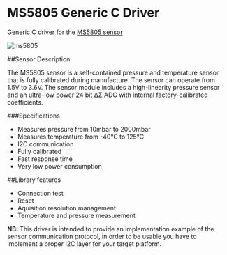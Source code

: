 # MS5805 Generic C Driver
Generic C driver for the [MS5805 sensor](http://www.te.com/usa-en/product-CAT-BLPS0015.html)

![ms5805](http://www.te.com/content/dam/te-com/catalog/part/CAT/BLP/S00/CAT-BLPS0015-t1.jpg/jcr:content/renditions/product-details.png)

##Sensor Description

The MS5805 sensor is a self-contained pressure and temperature sensor that is  fully calibrated during manufacture. The sensor can operate from 1.5V to 3.6V. The sensor module includes a high-linearity pressure sensor and an ultra-low power 24 bit ΔΣ ADC with internal factory-calibrated coefficients.

###Specifications
* Measures pressure from 10mbar to 2000mbar
*	Measures temperature from -40°C to 125°C
*	I2C communication
*	Fully calibrated
*	Fast response time
*	Very low power consumption


##Library features
* Connection test
* Reset
* Aquisition resolution management
* Temperature and pressure measurement


**NB:** This driver is intended to provide an implementation example of the sensor communication protocol, in order to be usable you have to implement a proper I2C layer for your target platform.
